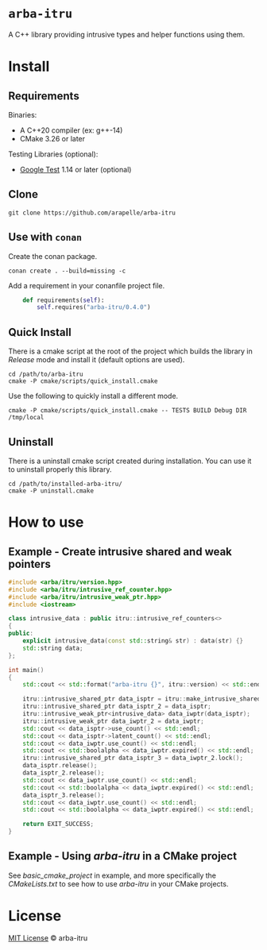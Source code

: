 # `arba-itru`

A C++ library providing intrusive types and helper functions using them.

# Install #
## Requirements ##

Binaries:

- A C++20 compiler (ex: g++-14)
- CMake 3.26 or later

Testing Libraries (optional):

- [Google Test](https://github.com/google/googletest) 1.14 or later (optional)

## Clone

```
git clone https://github.com/arapelle/arba-itru
```

## Use with `conan`

Create the conan package.
```
conan create . --build=missing -c
```
Add a requirement in your conanfile project file.
```python
    def requirements(self):
        self.requires("arba-itru/0.4.0")
```

## Quick Install ##
There is a cmake script at the root of the project which builds the library in *Release* mode and install it (default options are used).
```
cd /path/to/arba-itru
cmake -P cmake/scripts/quick_install.cmake
```
Use the following to quickly install a different mode.
```
cmake -P cmake/scripts/quick_install.cmake -- TESTS BUILD Debug DIR /tmp/local
```

## Uninstall ##
There is a uninstall cmake script created during installation. You can use it to uninstall properly this library.
```
cd /path/to/installed-arba-itru/
cmake -P uninstall.cmake
```

# How to use
## Example - Create intrusive shared and weak pointers
```c++
#include <arba/itru/version.hpp>
#include <arba/itru/intrusive_ref_counter.hpp>
#include <arba/itru/intrusive_weak_ptr.hpp>
#include <iostream>

class intrusive_data : public itru::intrusive_ref_counters<>
{
public:
    explicit intrusive_data(const std::string& str) : data(str) {}
    std::string data;
};

int main()
{
    std::cout << std::format("arba-itru {}", itru::version) << std::endl;

    itru::intrusive_shared_ptr data_isptr = itru::make_intrusive_shared_ptr<intrusive_data>("hello there");
    itru::intrusive_shared_ptr data_isptr_2 = data_isptr;
    itru::intrusive_weak_ptr<intrusive_data> data_iwptr(data_isptr);
    itru::intrusive_weak_ptr data_iwptr_2 = data_iwptr;
    std::cout << data_isptr->use_count() << std::endl;
    std::cout << data_isptr->latent_count() << std::endl;
    std::cout << data_iwptr.use_count() << std::endl;
    std::cout << std::boolalpha << data_iwptr.expired() << std::endl;
    itru::intrusive_shared_ptr data_isptr_3 = data_iwptr_2.lock();
    data_isptr.release();
    data_isptr_2.release();
    std::cout << data_iwptr.use_count() << std::endl;
    std::cout << std::boolalpha << data_iwptr.expired() << std::endl;
    data_isptr_3.release();
    std::cout << data_iwptr.use_count() << std::endl;
    std::cout << std::boolalpha << data_iwptr.expired() << std::endl;

    return EXIT_SUCCESS;
}

```

## Example - Using *arba-itru* in a CMake project
See *basic_cmake_project* in example, and more specifically the *CMakeLists.txt* to see how to use *arba-itru* in your CMake projects.

# License

[MIT License](./LICENSE.md) © arba-itru
